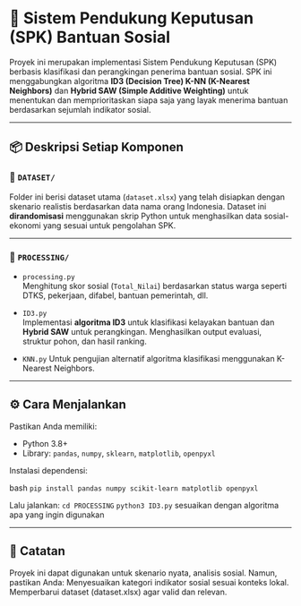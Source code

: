 # 🎯 Sistem Pendukung Keputusan (SPK) Bantuan Sosial

Proyek ini merupakan implementasi Sistem Pendukung Keputusan (SPK) berbasis klasifikasi dan perangkingan penerima bantuan sosial. SPK ini menggabungkan algoritma **ID3 (Decision Tree) K-NN (K-Nearest Neighbors)** dan **Hybrid SAW (Simple Additive Weighting)** untuk menentukan dan memprioritaskan siapa saja yang layak menerima bantuan berdasarkan sejumlah indikator sosial.

---

## 📦 Deskripsi Setiap Komponen

### 📌 `DATASET/`
Folder ini berisi dataset utama (`dataset.xlsx`) yang telah disiapkan dengan skenario realistis berdasarkan data nama orang Indonesia. Dataset ini **dirandomisasi** menggunakan skrip Python untuk menghasilkan data sosial-ekonomi yang sesuai untuk pengolahan SPK.

---

### 📌 `PROCESSING/`

- `processing.py`  
  Menghitung skor sosial (`Total_Nilai`) berdasarkan status warga seperti DTKS, pekerjaan, difabel, bantuan pemerintah, dll.

- `ID3.py`  
  Implementasi **algoritma ID3** untuk klasifikasi kelayakan bantuan dan **Hybrid SAW** untuk perangkingan. Menghasilkan output evaluasi, struktur pohon, dan hasil ranking.

- `KNN.py` 
   Untuk pengujian alternatif algoritma klasifikasi menggunakan K-Nearest Neighbors.

---

## ⚙️ Cara Menjalankan

Pastikan Anda memiliki:
- Python 3.8+
- Library: `pandas`, `numpy`, `sklearn`, `matplotlib`, `openpyxl`

Instalasi dependensi:

bash
`pip install pandas numpy scikit-learn matplotlib openpyxl`

Lalu jalankan:
`cd PROCESSING`
`python3 ID3.py` sesuaikan dengan algoritma apa yang ingin digunakan

---

## 📌 Catatan
Proyek ini dapat digunakan untuk skenario nyata, analisis sosial.
Namun, pastikan Anda:
Menyesuaikan kategori indikator sosial sesuai konteks lokal.
Memperbarui dataset (dataset.xlsx) agar valid dan relevan.
